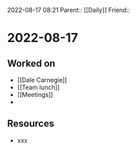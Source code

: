 2022-08-17 08:21
Parent:: [[Daily]] 
Friend:: 

# 2022-08-17

## Worked on

- [[Dale Carnegie]]
- [[Team lunch]]
- [[Meetings]]
- 

## Resources

- xxx
